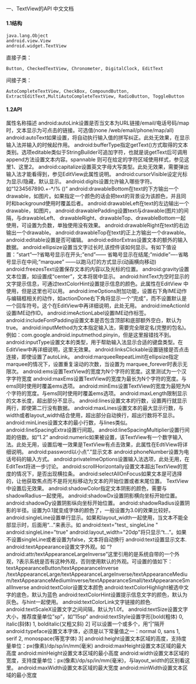 一、TextView的API 中文文档
#### 1.1结构
```  
java.lang.Object
android.view.View
android.widget.TextView
```
直接子类：
```  
Button, CheckedTextView, Chronometer, DigitalClock, EditText
```
间接子类：
```  
AutoCompleteTextView, CheckBox, CompoundButton, ExtractEditText,MultiAutoCompleteTextView, RadioButton, ToggleButton
```
#### 1.2API
属性名称描述
android:autoLink设置是否当文本为URL链接/email/电话号码/map时，文本显示为可点击的链接。可选值(none /web/email/phone/map/all)
android:autoText如果设置，将自动执行输入值的拼写纠正。此处无效果，在显示输入法并输入的时候起作用。
android:bufferType指定getText()方式取得的文本类别。选项editable类似于StringBuilder可追加字符，也就是说getText后可调用append方法设置文本内容。spannable 则可在给定的字符区域使用样式，参见这里1、这里2。
android:capitalize设置英文字母大写类型。此处无效果，需要弹出输入法才能看得到，参见EditView此属性说明。
android:cursorVisible设定光标为显示/隐藏，默认显示。
android:digits设置允许输入哪些字符。如“1234567890.+-*/% ()”
android:drawableBottom在text的下方输出一个drawable，如图片。如果指定一个颜色的话会把text的背景设为该颜色，并且同时和background使用时覆盖后者。
android:drawableLeft在text的左边输出一个drawable，如图片。
android:drawablePadding设置text与drawable(图片)的间隔，与drawableLeft、 drawableRight、drawableTop、drawableBottom一起使用，可设置为负数，单独使用没有效果。
android:drawableRight在text的右边输出一个drawable。 
android:drawableTop在text的正上方输出一个drawable。
android:editable设置是否可编辑。
android:editorExtras设置文本的额外的输入数据。
android:ellipsize设置当文字过长时,该控件该如何显示。有如下值设置：”start”—?省略号显示在开头;”end”—— 省略号显示在结尾;”middle”—-省略号显示在中间;”marquee” ——以跑马灯的方式显示(动画横向移动)
android:freezesText设置保存文本的内容以及光标的位置。
android:gravity设置文本位置，如设置成“center”，文本将居中显示。
android:hintText为空时显示的文字提示信息，可通过textColorHint设置提示信息的颜色。此属性在EditView 中使用，但是这里也可以用。
android:imeOptions附加功能，设置右下角IME动作与编辑框相关的动作，如actionDone右下角将显示一个“完成”，而不设置默认是一个回车符号。这个在EditView中再详细说明，此处无用。
android:imeActionId设置IME动作ID。
android:imeActionLabel设置IME动作标签。
android:includeFontPadding设置文本是否包含顶部和底部额外空白，默认为true。
android:inputMethod为文本指定输入法，需要完全限定名(完整的包名)。例如：com.google.android.inputmethod.pinyin，但是这里报错找不到。
android:inputType设置文本的类型，用于帮助输入法显示合适的键盘类型。在EditView中再详细说明，这里无效果。
android:linksClickable设置链接是否点击连接，即使设置了autoLink。
android:marqueeRepeatLimit在ellipsize指定marquee的情况下，设置重复滚动的次数，当设置为 marquee_forever时表示无限次。
android:ems设置TextView的宽度为N个字符的宽度。这里测试为一个汉字字符宽度
android:maxEms设置TextView的宽度为最长为N个字符的宽度。与ems同时使用时覆盖ems选项。
android:minEms设置TextView的宽度为最短为N个字符的宽度。与ems同时使用时覆盖ems选项。
android:maxLength限制显示的文本长度，超出部分不显示。
android:lines设置文本的行数，设置两行就显示两行，即使第二行没有数据。
android:maxLines设置文本的最大显示行数，与width或者layout_width结合使用，超出部分自动换行，超出行数将不显示。
android:minLines设置文本的最小行数，与lines类似。
android:lineSpacingExtra设置行间距。
android:lineSpacingMultiplier设置行间距的倍数。如”1.2”
android:numeric如果被设置，该TextView有一个数字输入法。此处无用，设置后唯一效果是TextView有点击效果，此属性在EdtiView将详细说明。
android:password以小点”.”显示文本
android:phoneNumber设置为电话号码的输入方式。
android:privateImeOptions设置输入法选项，此处无用，在EditText将进一步讨论。
android:scrollHorizontally设置文本超出TextView的宽度的情况下，是否出现横拉条。
android:selectAllOnFocus如果文本是可选择的，让他获取焦点而不是将光标移动为文本的开始位置或者末尾位置。 TextView中设置后无效果。
android:shadowColor指定文本阴影的颜色，需要与shadowRadius一起使用。
android:shadowDx设置阴影横向坐标开始位置。 
android:shadowDy设置阴影纵向坐标开始位置。
android:shadowRadius设置阴影的半径。设置为0.1就变成字体的颜色了，一般设置为3.0的效果比较好。
android:singleLine设置单行显示。如果和layout_width一起使用，当文本不能全部显示时，后面用“…”来表示。如 android:text="test_ singleLine " android:singleLine="true" android:layout_width="20dp"将只显示“t…”。如果不设置singleLine或者设置为false，文本将自动换行
android:text设置显示文本.
android:textAppearance设置文字外观。如 “?android:attr/textAppearanceLargeInverse”这里引用的是系统自带的一个外观，?表示系统是否有这种外观，否则使用默认的外观。可设置的值如下：textAppearanceButton/textAppearanceInverse /textAppearanceLarge/textAppearanceLargeInverse/textAppearanceMedium/textAppearanceMediumInverse/textAppearanceSmall/textAppearanceSmallInverse
android:textColor设置文本颜色
android:textColorHighlight被选中文字的底色，默认为蓝色
android:textColorHint设置提示信息文字的颜色，默认为灰色。与hint一起使用。
android:textColorLink文字链接的颜色.
android:textScaleX设置文字之间间隔，默认为1.0f。
android:textSize设置文字大小，推荐度量单位”sp”，如”15sp”
android:textStyle设置字形[bold(粗体) 0, italic(斜体) 1, bolditalic(又粗又斜) 2] 可以设置一个或多个，用“|”隔开
android:typeface设置文本字体，必须是以下常量值之一：normal 0, sans 1, serif 2, monospace(等宽字体) 3]
android:height设置文本区域的高度，支持度量单位：px(像素)/dp/sp/in/mm(毫米)
android:maxHeight设置文本区域的最大高度
android:minHeight设置文本区域的最小高度
android:width设置文本区域的宽度，支持度量单位：px(像素)/dp/sp/in/mm(毫米)，与layout_width的区别看这里。
android:maxWidth设置文本区域的最大宽度
android:minWidth设置文本区域的最小宽度
